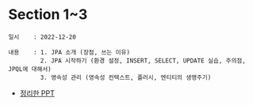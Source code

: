 # Section 1~3
    일시    : 2022-12-20
    
    내용    : 1. JPA 소개 (장점, 쓰는 이유)
             2. JPA 시작하기 (환경 설정, INSERT, SELECT, UPDATE 실습, 주의점, JPQL에 대해서)
             3. 영속성 관리 (영속성 컨텍스트, 플러시, 엔티티의 생명주기)
    
   
    
* [정리한 PPT]( https://github.com/seuhong98/Study/blob/main/%EC%9D%B8%ED%94%84%EB%9F%B0%20JPA/2022-12-20%20Section%201~3/Section%201~3.pptx )  

        
    


